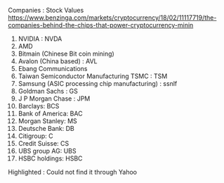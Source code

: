 Companies : Stock Values 
https://www.benzinga.com/markets/cryptocurrency/18/02/11117719/the-companies-behind-the-chips-that-power-cryptocurrency-minin

1.	NVIDIA : NVDA
2.	AMD
3.	Bitmain (Chinese Bit coin mining)
4.	Avalon (China based) : AVL 
5.	Ebang Communications
6.	Taiwan Semiconductor Manufacturing  TSMC : TSM
7.	Samsung (ASIC processing chip manufacturing) : ssnlf
8.	Goldman Sachs : GS
9.	J P Morgan Chase : JPM
10.	Barclays: BCS
11.	Bank of America: BAC
12.	Morgan Stanley: MS
13.	Deutsche Bank: DB
14.	Citigroup: C
15.	Credit Suisse: CS
16.	UBS group AG: UBS
17.	HSBC holdings: HSBC



Highlighted : Could not find it through Yahoo

